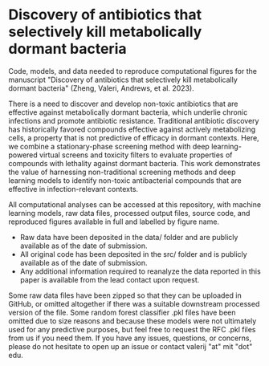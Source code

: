 # Discovery of antibiotics that selectively kill metabolically dormant bacteria
Code, models, and data needed to reproduce computational figures for the manuscript "Discovery of antibiotics that selectively kill metabolically dormant bacteria" (Zheng, Valeri, Andrews, et al. 2023).

There is a need to discover and develop non-toxic antibiotics that are effective against metabolically dormant bacteria, which underlie chronic infections and promote antibiotic resistance. Traditional antibiotic discovery has historically favored compounds effective against actively metabolizing cells, a property that is not predictive of efficacy in dormant contexts. Here, we combine a stationary-phase screening method with deep learning-powered virtual screens and toxicity filters to evaluate properties of compounds with lethality against dormant bacteria. This work demonstrates the value of harnessing non-traditional screening methods and deep learning models to identify non-toxic antibacterial compounds that are effective in infection-relevant contexts.

All computational analyses can be accessed at this repository, with machine learning models, raw data files, processed output files, source code, and reproduced figures available in full and labelled by figure name. 
* Raw data have been deposited in the data/ folder and are publicly available as of the date of submission. 
* All original code has been deposited in the src/ folder and is publicly available as of the date of submission. 
* Any additional information required to reanalyze the data reported in this paper is available from the lead contact upon request.

Some raw data files have been zipped so that they can be uploaded in GitHub, or omitted altogether if there was a suitable downstream processed version of the file. Some random forest classifier .pkl files have been omitted due to size reasons and because these models were not ultimately used for any predictive purposes, but feel free to request the RFC .pkl files from us if you need them. If you have any issues, questions, or concerns, please do not hesitate to open up an issue or contact valerij "at" mit "dot" edu.
